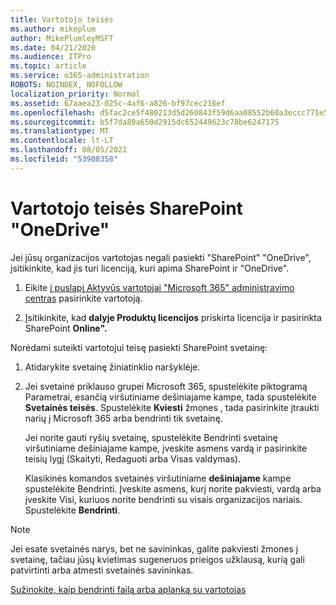 ```yaml
---
title: Vartotojo teisės
ms.author: mikeplum
author: MikePlumleyMSFT
ms.date: 04/21/2020
ms.audience: ITPro
ms.topic: article
ms.service: o365-administration
ROBOTS: NOINDEX, NOFOLLOW
localization_priority: Normal
ms.assetid: 67aaea23-025c-4af6-a826-bf97cec216ef
ms.openlocfilehash: d5fac2ce5f480213d5d260843f59d6aa08552b60a3eccc771e5eb3f7aa814b66
ms.sourcegitcommit: b5f7da89a650d2915dc652449623c78be6247175
ms.translationtype: MT
ms.contentlocale: lt-LT
ms.lasthandoff: 08/05/2021
ms.locfileid: "53908358"
---
```

# <a name="user-permissions-in-sharepoint-and-onedrive"></a>Vartotojo teisės SharePoint "OneDrive"

Jei jūsų organizacijos vartotojas negali pasiekti "SharePoint" "OneDrive", įsitikinkite, kad jis turi licenciją, kuri apima SharePoint ir "OneDrive". 
  
1. Eikite [į puslapį Aktyvūs vartotojai "Microsoft 365" administravimo centras](https://portal.office.com/adminportal/home#/users) pasirinkite vartotoją. 
    
2. Įsitikinkite, kad **dalyje Produktų licencijos** priskirta licencija ir pasirinkta SharePoint **Online".** 
    
 Norėdami suteikti vartotojui teisę pasiekti SharePoint svetainę: 
  
1. Atidarykite svetainę žiniatinklio naršyklėje.
    
2. Jei svetainė priklauso grupei Microsoft 365, spustelėkite piktogramą Parametrai, esančią viršutiniame dešiniajame kampe, tada spustelėkite **Svetainės teisės**. Spustelėkite **Kviesti** žmones , tada pasirinkite įtraukti narių į Microsoft 365 arba bendrinti tik svetainę. 
    
    Jei norite gauti  ryšių svetainę, spustelėkite Bendrinti svetainę viršutiniame dešiniajame kampe, įveskite asmens vardą ir pasirinkite teisių lygį (Skaityti, Redaguoti arba Visas valdymas). 
    
    Klasikinės komandos svetainės viršutiniame **dešiniajame** kampe spustelėkite Bendrinti. Įveskite asmens, kurį norite pakviesti, vardą arba įveskite Visi, kuriuos norite bendrinti su visais organizacijos nariais. Spustelėkite **Bendrinti**.
    
> [!NOTE]
> Jei esate svetainės narys, bet ne savininkas, galite pakviesti žmones į svetainę, tačiau jūsų kvietimas sugeneruos prieigos užklausą, kurią gali patvirtinti arba atmesti svetainės savininkas. 
  
[Sužinokite, kaip bendrinti failą arba aplanką su vartotojas](https://go.microsoft.com/fwlink/?linkid=533408)
  

